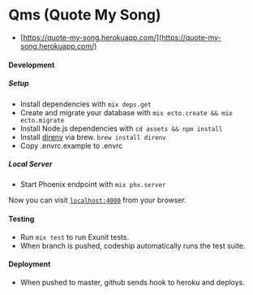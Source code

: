 # Qms (Quote My Song)

* [https://quote-my-song.herokuapp.com/](https://quote-my-song.herokuapp.com/)


#### Development


##### Setup
  * Install dependencies with `mix deps.get`
  * Create and migrate your database with `mix ecto.create && mix ecto.migrate`
  * Install Node.js dependencies with `cd assets && npm install`
  * Install [direnv](https://direnv.net/) via brew. `brew install direnv`
  * Copy .envrc.example to .envrc

##### Local Server
  * Start Phoenix endpoint with `mix phx.server`

Now you can visit [`localhost:4000`](http://localhost:4000) from your browser.


#### Testing
* Run `mix test` to run Exunit tests.
* When branch is pushed, codeship automatically runs the test suite.


#### Deployment

* When pushed to master, github sends hook to heroku and deploys.